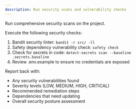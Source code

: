```yaml
---
description: Run security scans and vulnerability checks
---
```


Run comprehensive security scans on the project.

Execute the following security checks:

1. Bandit security linter: `bandit -r src/ -ll`
2. Safety dependency vulnerability check: `safety check`
3. Check for secrets in code: `detect-secrets scan --baseline .secrets.baseline`
4. Review .env.example to ensure no credentials are exposed

Report back with:
- Any security vulnerabilities found
- Severity levels (LOW, MEDIUM, HIGH, CRITICAL)
- Recommended remediation steps
- Dependencies that need updating
- Overall security posture assessment
